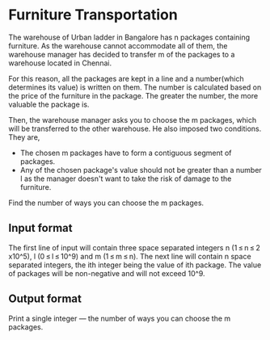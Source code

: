 # Furniture Transportation

The warehouse of Urban ladder in Bangalore has n packages containing furniture. As the warehouse cannot accommodate all of them, the warehouse manager has decided to transfer m of the packages to a warehouse located in Chennai.

For this reason, all the packages are kept in a line and a number(which determines its value) is written on them. The number is calculated based on the price of the furniture in the package. The greater the number, the more valuable the package is.

Then, the warehouse manager asks you to choose the m packages, which will be transferred to the other warehouse. He also imposed two conditions. They are,

- The chosen m packages have to form a contiguous segment of packages.
- Any of the chosen package's value should not be greater than a number l as the manager doesn't want to take the risk of damage to the furniture.

Find the number of ways you can choose the m packages.

## Input format

The first line of input will contain three space separated integers n (1 ≤ n ≤ 2 x10^5), l (0 ≤ l ≤ 10^9) and m (1 ≤ m ≤ n). The next line will contain n space separated integers, the ith integer being the value of ith package. The value of packages will be non-negative and will not exceed 10^9.

## Output format

Print a single integer — the number of ways you can choose the m packages.
